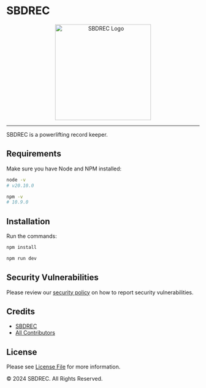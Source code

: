 # SBDREC

<div align="center">
  <img src="#" alt="SBDREC Logo" width="250">
</div>

---

SBDREC is a powerlifting record keeper.

## Requirements

Make sure you have Node and NPM installed:

```bash
node -v
# v20.10.0
```

```bash
npm -v
# 10.9.0
```

## Installation

Run the commands:

```bash
npm install
```

```bash
npm run dev
```

## Security Vulnerabilities

Please review our [security policy](https://github.com/SamHillierDev/sbdrec/security/policy) on how to report security vulnerabilities.

## Credits

- [SBDREC](https://github.com/SamHillierDev)
- [All Contributors](https://github.com/SamHillierDev/sbdrec/contributors)

## License

Please see [License File](https://github.com/SamHillierDev/sbdrec/blob/main/LICENSE) for more information.

© 2024 SBDREC. All Rights Reserved.

